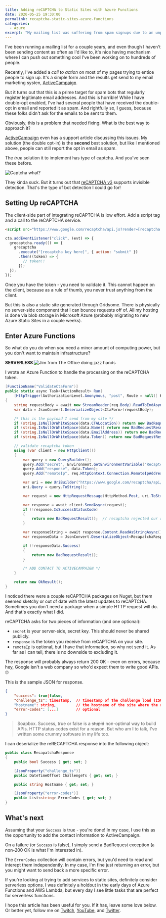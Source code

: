 ```yaml
---
title: Adding reCAPTCHA to Static Sites with Azure Functions
date: 2020-05-25 19:30:00
permalink: recaptcha-static-sites-azure-functions
categories:
  - Azure
excerpt: "My mailing list was suffering from spam signups due to an unprotected form.  Since it was a static site, I needed a solution that didn't require me to host infrastructure. In this article, I'll discuss how I used Azure Functions to process reCAPTCHA tokens for my static site."
---
```


I've been running a mailing list for a couple years, and even though I haven't been sending content as often as I'd like to, it's nice having mechanism where I can push out something cool I've been working on to hundreds of people.

Recently, I've added a _call to action_ on most of my pages trying to entice people to sign up. It's a simple form and the results get send to my email marketing systen, [ActiveCampaign](https://www.activecampaign.com/?_r=IB69H8G9).

But it turns out that this is a prime target for spam bots that regularly register legitimate email addresses. And this is horrible! While I have double-opt enabled, I've had several people that have received the double-opt in email and reported it as spam. And rightfully so, I guess, because these folks didn't ask for the emails to be sent to them.

Obviously, this is a problem that needed fixing. What is the best way to approach it?

[ActiveCampaign](https://www.activecampaign.com/?_r=IB69H8G9) even has a support article discussing this issues. My solution (the double opt-in) is the **second** best solution, but like I mentioned above, people can still report the opt in email as spam.

The _true_ solution it to implement has type of captcha. And you've seen these before.

![Captcha what?](https://media.giphy.com/media/GLKFrfwDJQFaw/giphy.gif)

They kinda suck. But it turns out that [reCAPTCHA v3](https://developers.google.com/recaptcha/docs/v3) supports invisible detection. That's the type of bot detection I could go for!

## Setting Up reCAPTCHA

The client-side part of integrating reCAPTCHA is low effort.  Add a script tag and a call to the reCAPTCHA service.

```html
<script src="https://www.google.com/recaptcha/api.js?render=[recaptcha key here]"></script>
```

```javascript
cta.addEventListener("click", (evt) => {
  grecaptcha.ready(() => {
    grecaptcha
      .execute("[recaptcha key here]", { action: "submit" })
      .then((token) => {
        // token!!
      });
  });
});
```

Once you have the token - you need to validate it.  This cannot happen on the client, because as a rule of thumb, you never trust anything from the client.

But this is also a static site generated through Gridsome.  There is physically no server-side component that I can bounce requests off of. All my hosting is done via blob storage in Microsoft Azure (probably migrating to new Azure Static Sites in a couple weeks).

## Enter Azure Functions

So what do you do when you need a minor amount of computing power, but you don't want to maintain infrastructure?

**SERVERLESS**
![Jim from The Office doing jazz hands](https://media.giphy.com/media/BNKGM6uOgPhp6/giphy.gif)

I wrote an Azure Function to handle the processing on the reCAPTCHA token.

```csharp
[FunctionName("ValidateCtaForm")]
public static async Task<IActionResult> Run(
    [HttpTrigger(AuthorizationLevel.Anonymous, "post", Route = null)] HttpRequest req)
{
    string requestBody = await new StreamReader(req.Body).ReadToEndAsync();
    var data = JsonConvert.DeserializeObject<CtaForm>(requestBody);

    /* this is the payload I send from my site */
    if (string.IsNullOrWhiteSpace(data.CTALocation)) return new BadRequestResult();
    if (string.IsNullOrWhiteSpace(data.Name)) return new BadRequestResult();
    if (string.IsNullOrWhiteSpace(data.EmailAddress)) return new BadRequestResult();
    if (string.IsNullOrWhiteSpace(data.Token)) return new BadRequestResult();

    // validate recaptcha token
    using (var client = new HttpClient())
    {
        var query = new QueryBuilder();
        query.Add("secret", Environment.GetEnvironmentVariable("RecaptchaSecretKey"));
        query.Add("response", data.Token);
        query.Add("remoteIp", req.HttpContext.Connection.RemoteIpAddress.ToString());

        var uri = new UriBuilder("https://www.google.com/recaptcha/api/siteverify");
        uri.Query = query.ToString();

        var request = new HttpRequestMessage(HttpMethod.Post, uri.ToString());

        var response = await client.SendAsync(request);
        if (!response.IsSuccessStatusCode)
        {
            return new BadRequestResult();  // recaptcha rejected our request
        }

        var responseString = await response.Content.ReadAsStringAsync();
        var responseData = JsonConvert.DeserializeObject<RecapatchaResponse>(responseString);

        if (!responseData.Success)
        {
            return new BadRequestResult();
        }

        /* ADD CONTACT TO ACTIVECAMPAIGN */
    }

    return new OkResult();
}
```

I noticed there were a couple reCAPTCHA packages on Nuget, but them seemed sketchy or out of date with the latest updates to reCAPTCHA.  Sometimes you don't need a package when a simple HTTP request will do.  And that's exactly what I did.


reCAPTCHA asks for two pieces of information (and one optional):

* `secret` is your server-side, secret key.  This should never be shared publicly.
* `response` is the token you receive from reCAPTCHA on your site.
* `remoteIp` is optional, but I have that information, so why not send it.  As far as I can tell, there is no downside to excluding it.

The response will probably always return 200 OK - even on errors, because hey, Google isn't a web company so who'd expect them to write good APIs.  🙄

This is the sample JSON for response.

```json
{
    "success": true|false,
    "challenge_ts": timestamp,  // timestamp of the challenge load (ISO format yyyy-MM-dd'T'HH:mm:ssZZ)
    "hostname": string,         // the hostname of the site where the reCAPTCHA was solved
    "error-codes": [...]        // optional
}
```

> Soapbox.  Success, true or false is a ~~stupid~~ non-optimal way to build APIs.  HTTP status codes exist for a reason.  But who am I to talk, I've written some crummy software in my life too.

I can deserialize the reRECAPTCHA response into the following object:

```csharp
public class RecapatchaResponse
{
    public bool Success { get; set; }

    [JsonProperty("challenge_ts")]
    public DateTimeOffset ChallengeTs { get; set; }

    public string Hostname { get; set; }

    [JsonProperty("error-codes")]
    public List<string> ErrorCodes { get; set; }
}
```

## What's next

Assuming that your `Success` is true - you're done!  In my case, I use this as the opportunity to add the contact information to ActiveCampaign.  

On a failure (or `Success` is false), I simply send a BadRequest exception (a non-200 OK is what I'm interested in).

The `ErrorCodes` collection will contain errors, but you'd need to read and interept them independently.  In my case, I'm fine just returning an error, but you might want to send back a more specific error.

If you're looking at trying to add services to static sites, definitely consider serverless options.  I was definitely a holdout in the early days of Azure Functions and AWS Lambda, but every day I see little tasks that are perfect for serverless functions.

I hope this article has been useful for you.  If it has, leave some love below.  Or better yet, follow me on [Twitch](https://www.twitch.tv/1kevgriff), [YouTube](https://www.youtube.com/c/swiftkick), and [Twitter](https://twitter.com/1kevgriff).